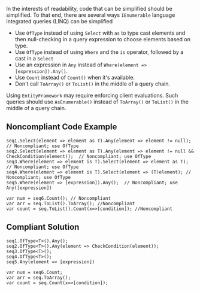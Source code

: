 
In the interests of readability, code that can be simplified should be simplified. To that end, there are several ways `IEnumerable` language integrated queries (LINQ) can be simplified

- Use `OfType` instead of using `Select` with `as` to type cast elements and then null-checking in a query
  expression to choose elements based on type.
- Use `OfType` instead of using `Where` and the `is` operator, followed by a cast in a `Select`
- Use an expression in `Any` instead of `Where(element => [expression]).Any()`.
- Use `Count` instead of `Count()` when it's available.
- Don't call `ToArray()` or `ToList()` in the middle of a query chain.


Using `EntityFramework` may require enforcing client evaluations. Such queries should use `AsEnumerable()` instead of `ToArray()` or `ToList()` in the middle of a query chain.

## Noncompliant Code Example


    seq1.Select(element => element as T).Any(element => element != null);  // Noncompliant; use OfType
    seq2.Select(element => element as T).Any(element => element != null && CheckCondition(element));  // Noncompliant; use OfType
    seq3.Where(element => element is T).Select(element => element as T); // Noncompliant; use OfType
    seq4.Where(element => element is T).Select(element => (T)element); // Noncompliant; use OfType
    seq5.Where(element => [expression]).Any();  // Noncompliant; use Any([expression])
    
    var num = seq6.Count(); // Noncompliant
    var arr = seq.ToList().ToArray(); //Noncompliant
    var count = seq.ToList().Count(x=>[condition]); //Noncompliant


## Compliant Solution


    seq1.OfType<T>().Any();
    seq2.OfType<T>().Any(element => CheckCondition(element));
    seq3.OfType<T>();
    seq4.OfType<T>();
    seq5.Any(element => [expression])
    
    var num = seq6.Count;
    var arr = seq.ToArray();
    var count = seq.Count(x=>[condition]);

